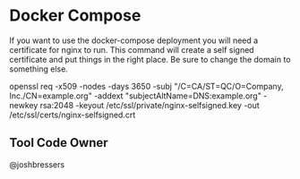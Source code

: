 # Docker Compose

If you want to use the docker-compose deployment you will need a certificate
for nginx to run. This command will create a self signed certificate and put
things in the right place. Be sure to change the domain to something else.

openssl req -x509 -nodes -days 3650 -subj "/C=CA/ST=QC/O=Company, Inc./CN=example.org" -addext "subjectAltName=DNS:example.org" -newkey rsa:2048 -keyout /etc/ssl/private/nginx-selfsigned.key -out /etc/ssl/certs/nginx-selfsigned.crt

## Tool Code Owner

@joshbressers
